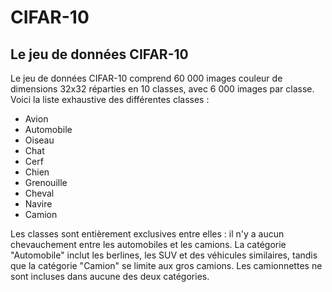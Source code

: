 # CIFAR-10

## Le jeu de données CIFAR-10

Le jeu de données CIFAR-10 comprend 60 000 images couleur de dimensions 32x32 réparties en 10 classes, avec 6 000 images par classe. Voici la liste exhaustive des différentes classes :

- Avion
- Automobile
- Oiseau
- Chat
- Cerf
- Chien
- Grenouille
- Cheval
- Navire
- Camion

Les classes sont entièrement exclusives entre elles : il n'y a aucun chevauchement entre les automobiles et les camions. La catégorie "Automobile" inclut les berlines, les SUV et des véhicules similaires, tandis que la catégorie "Camion" se limite aux gros camions. Les camionnettes ne sont incluses dans aucune des deux catégories.
